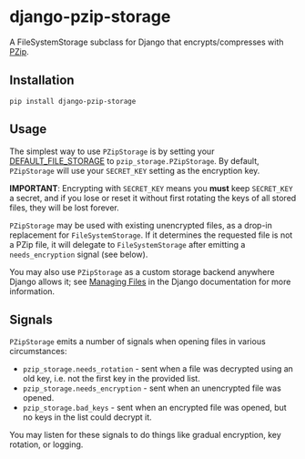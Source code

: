 # django-pzip-storage

A FileSystemStorage subclass for Django that encrypts/compresses with [PZip](https://github.com/imsweb/pzip).

## Installation

`pip install django-pzip-storage`

## Usage

The simplest way to use `PZipStorage` is by setting your
[DEFAULT_FILE_STORAGE](https://docs.djangoproject.com/en/dev/ref/settings/#default-file-storage) to
`pzip_storage.PZipStorage`. By default, `PZipStorage` will use your `SECRET_KEY` setting as the encryption key.

**IMPORTANT**: Encrypting with `SECRET_KEY` means you **must** keep `SECRET_KEY` a secret, and if you lose or reset it
without first rotating the keys of all stored files, they will be lost forever.

`PZipStorage` may be used with existing unencrypted files, as a drop-in replacement for `FileSystemStorage`. If it
determines the requested file is not a PZip file, it will delegate to `FileSystemStorage` after emitting a
`needs_encryption` signal (see below).

You may also use `PZipStorage` as a custom storage backend anywhere Django allows it; see
[Managing Files](https://docs.djangoproject.com/en/dev/topics/files/) in the Django documentation for more information.

## Signals

`PZipStorage` emits a number of signals when opening files in various circumstances:

* `pzip_storage.needs_rotation` - sent when a file was decrypted using an old key, i.e. not the first key in the
  provided list.
* `pzip_storage.needs_encryption` - sent when an unencrypted file was opened.
* `pzip_storage.bad_keys` - sent when an encrypted file was opened, but no keys in the list could decrypt it.

You may listen for these signals to do things like gradual encryption, key rotation, or logging.
